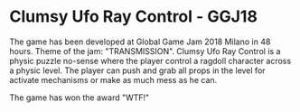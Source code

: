 # Clumsy Ufo Ray Control - GGJ18
The game has been developed at Global Game Jam 2018 Milano in 48 hours. Theme of the jam: "TRANSMISSION".
Clumsy Ufo Ray Control is a physic puzzle no-sense where the player control a ragdoll character across a physic level.
The player can push and grab all props in the level for activate mechanisms or make as much mess as he can.

The game has won the award "WTF!" 
